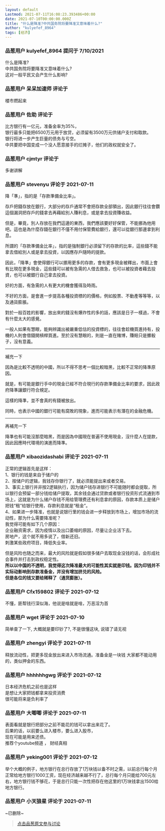 ```yaml
---
layout: default
Lastmod: 2021-07-11T16:08:23.393486+00:00
date: 2021-07-10T00:00:00.000Z
title: "什么是降准?中共国务院将要降准又意味着什么?"
author: "kulyefef_8964"
tags: [经济]
---
```



### 品葱用户 **kulyefef_8964** 提问于 7/10/2021
    
什么是降准?  
中共国务院将要降准又意味着什么?  
这对一般平民又会产生什么影响?
    
                

### 品葱用户 **呆呆加速师** 评论于 
        
楼市燃起来
        
                

### 品葱用户 **佐助** 评论于 
        
比方银行有一亿元，准备金率为35%，  
银行最多只能把6500万元用于放贷，必须留有3500万元供储户支付和取款。  
银行将进一步产生巨量的债务与亏空。  
中共要把中国变成一个没人愿意接手的烂摊子，他们的政权就安全了。
        
                

### 品葱用户 **cjmtyr** 评论于 
        
多谢讲解
        
                

### 品葱用户 **stevenyu** 评论于 2021-07-11
        
降「準」，指的是「存款準備金比率」。  
  
存戶把錢存放在銀行，大部分的存戶通常不會把存款全部領出，因此銀行往往會鑽這個漏洞把存戶的錢拿去再藉給別人賺利息，或是拿去投資賺收益。  
  
但是，畢竟，別人存放在我們這邊的東西，我們應該要好好保管，不能挪為他用吧。這也是為什麼存錢在銀行不僅不用付保管費給銀行，還可以從銀行那邊拿到利息。  
  
所謂的「存款準備金比率」，指的是強制銀行必須留下的存款的比率，這些錢不能拿去借給別人或是拿去投資，以因應存戶隨時的提款。  
  
因此，「降準」會使得銀行可以挪用更多的存款，會有更多現金被釋出，市面上會有比現在更多現金，這些錢可以被有急需的人借去救急，也可以被投資者藉去投資，也可以被銀行自己拿去投資。  
  
好的方面，有急需的人有更大的機會獲得及時雨。  
  
不好的方面，是會進一步提高各種投資標的的價格，例如股票、不動產等等等，以及通貨膨脹。  
  
對於一般百姓的影響，放出來的錢沒有爆炸性的多的話，應該是日子一樣過，不會有什麼太大的感覺。  
  
一般人如果有慧眼，能夠辨識出被嚴重低估的投資標的，往往會趁機買進持有，投機的人則會借錢開槓桿買進。至於沒有慧眼的，則是一直在賭博，賺賠只是擲骰子，沒有意義。  
  

* * *

  
  
補充一下  
  
因為是比較不透明的中國，所以不得不思考一個比較暗黑，比較不正常的降準原因。  
  
就是，有可能是銀行手中的現金已經不符合現行的存款準備金比率的要求，因此政府降準讓銀行符合規定。  
  
這樣的降準，並不會真的有錢被放出。  
  
同時，也表示中國的銀行可能有腐敗的現象，進而可能表示有潛在的金融危機。  
  

* * *

  
再補充一下  
  
降準也有可能沒那麼暗黑，而是因為中國現在普遍不使用現金，沒什麼人在提款，因此因應時代環境的演進而降準。
        
                

### 品葱用户 **xibaozidashabi** 评论于 2021-07-11
        
正常的逻辑首先是这样：  
1、银行的钱是来自于储户的  
2、按储户的逻辑，我钱存你银行了，就必须能提出来或者交易。  
3、事实上银行并非按2逻辑执行，因为储户钱存进银行不可能随时都会提取，所以银行会预留一部分钱给储户提取，其余钱会通过贷款或者银行投资形式流通到市场上，这就是为什么储户存钱不用给管理费还有利息拿的原因，存款本质上是储户把钱“租”给银行使用，存款利息就是“租金”。  
4、如果进一步降准，也就是说银行里的钱会进一步释放到市场上，增加市场的流动性，那为什么需要降准呢？  
我觉得可能有如下几个原因：  
企业融资需求，因为疫情以及出口萎缩的原因，尽量让企业活下去。  
房地产，这个就不用多说了，借新还旧。  
刺激某些政府项目，降低失业率。  
  
但是风险也随之而来，最大的风险就是假如很多储户去取现金没钱的话，会形成社会事件并打击到政权稳定性。  
**所以以中国的不透明，我觉得这次降准最大的可能性其实就是印钱。因为印钱并不实际动影响到存款准备金，并没有增加挤兑的风险。**  
**但是各位的钱又要给稀释了（通货膨胀）。**
        
                

### 品葱用户 **Cfx159802** 评论于 2021-07-12
        
不懂，匪帮钱行深似海，他说是啥就是啥，万恶淫为首
        
                

### 品葱用户 **wget** 评论于 2021-07-10
        
简单查了一下, 大概就是要印钞了?, 不是很懂这块, 说错了请无视
        
                

### 品葱用户 **zhengyi** 评论于 2021-07-11
        
释放流动性，把更多现金放出来进入市场流通。准备金是一块钱 大家都不能动用的，类似押金的东西。
        
                

### 品葱用户 **hhhhhhgwg** 评论于 2021-07-12
        
日本经济危机之前也是这样  
是想让大家把钱都拿来投资消费  
很可能将来是负利率了
        
                

### 品葱用户 **大唧唧** 评论于 2021-07-11
        
表面看就是银行把部分之前不能花的钱可以拿出来花了。  
后果的话，以前要么进入楼市，要么进入股市，  
现在可能是用来还债。  
推荐个youtube频道 ， 财经真相
        
                

### 品葱用户 **yeking001** 评论于 2021-07-12
        
举个大概的例子，地方银行在总行存放了1万块钱以备不时之需，以前总行每个月正常给地方银行1000工资，现在经济越来越不行了，总行每个月只能给700元左右，地方银行钱不够花，于是总行只能一次性把存在他这里的1万块钱拿出1500给地方银行。
        
                

### 品葱用户 **小天狼星** 评论于 2021-07-11
        
~已删除~
        
                





> [点击品葱原文参与讨论](https://pincong.rocks/question/40139)

